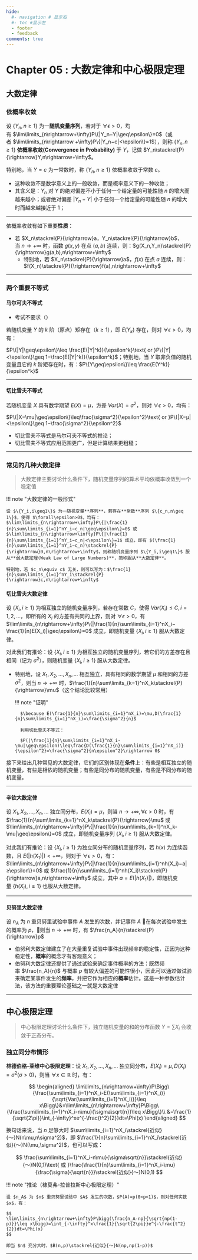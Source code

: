 ```yaml
---
hide:
  #- navigation # 显示右
  #- toc #显示左
  - footer
  - feedback
comments: true
---
```

# Chapter 05 : 大数定律和中心极限定理

## 大数定律

### 依概率收敛

设 $\{Y_n,n\geq 1\}$ 为一**随机变量序列**，若对于 $\forall\epsilon>0$，均有 $\lim\limits_{n\rightarrow+\infty}P\{|Y_n−Y|\geq\epsilon\}=0$（或者 $\lim\limits_{n\rightarrow +\infty}P\{|Y_n−c|<\epsilon\}=1$），则称 $\{Y_n,n\geq 1\}$ **依概率收敛(Convergence in Probability)** 于 $Y$，记做 $Y_n\stackrel{P}{\rightarrow}Y,n\rightarrow+\infty$。

特别地，当 $Y=c$ 为一常数时，称 $\{Y_n,n\geq 1\}$ 依概率收敛于常数 $c$。

- 这种收敛不是数学意义上的一般收敛，而是概率意义下的一种收敛；
- 其含义是：$Y_n$ 对 $Y$ 的绝对偏差不小于任何一个给定量的可能性随 $n$ 的增大而越来越小；或者绝对偏差 $|Y_n−Y|$ 小于任何一个给定量的可能性随 $n$ 的增大时而越来越接近于 1；

***
依概率收敛有如下重要**性质**：

- 若 $X_n\stackrel{P}{\rightarrow}a，Y_n\stackrel{P}{\rightarrow}b$，当 $n\rightarrow+\infty$ 时，函数 $g(x,y)$ 在点 $(a,b)$ 连续，则：$g(X_n,Y_n)\stackrel{P}{\rightarrow}g(a,b),n\rightarrow+\infty$
	- 特别地，若 $X_n\stackrel{P}{\rightarrow}a$，$f(x)$ 在点 $a$ 连续，则：$f(X_n)\stackrel{P}{\rightarrow}f(a),n\rightarrow+\infty$
***
### 两个重要不等式

#### 马尔可夫不等式

- 考试不要求（）

若随机变量 $Y$ 的 $k$ 阶（原点）矩存在（$k\geq 1$），即 $E(Y_k)$ 存在，则对 $\forall\epsilon>0$，均有：

$P\{|Y|\geq\epsilon\}\leq \frac{E(|Y|^k)}{\epsilon^k}\text{ or }P\{|Y|<\epsilon\}\geq 1−\frac{E(|Y|^k)}{\epsilon^k}$；特别地，当 $Y$ 取非负值的随机变量且它的 $k$ 阶矩存在时，有：$P\{Y\geq\epsilon\}\leq \frac{E(Y^k)}{\epsilon^k}$
***
#### 切比雪夫不等式

若随机变量 $X$ 具有数学期望 $E(X)=\mu$，方差 $Var(X)=\sigma^2$，则对 $\forall\epsilon>0$，均有：

$P\{|X−\mu|\geq\epsilon\}\leq\frac{\sigma^2}{\epsilon^2}\text{ or }P\{|X−μ|<\epsilon\}\geq 1−\frac{\sigma^2}{\epsilon^2}$

- 切比雪夫不等式是马尔可夫不等式的推论；
- 切比雪夫不等式应用范围更广，但是计算结果更粗糙；
***
### 常见的几种大数定律

> 大数定律主要讨论什么条件下，随机变量序列的算术平均依概率收敛到一个稳定值

!!! note "大数定律的一般形式"

	设 $\{Y_i,i\geq1\}$ 为一随机变量**序列**，若存在**常数**序列 $\{c_n,n\geq 1\}$，使得 $\forall\epsilon>0$，均有：$\lim\limits_{n\rightarrow+\infty}P\{|\frac{1}{n}\sum\limits_{i=1}^nY_i−c_n|\geq\epsilon\}=0$ 或 $\lim\limits_{n\rightarrow+\infty}P\{|\frac{1}{n}\sum\limits_{i=1}^nY_i−c_n|<\epsilon\}=1$ 成立，即有 $(\frac{1}{n}\sum\limits_{i=1}^nY_i−c_n)\stackrel{P}{\rightarrow}0,n\rightarrow+\infty$，则称随机变量序列 $\{Y_i,i\geq1\}$ 服从**弱大数定理(Weak Law of Large Numbers)**，简称服从**大数定律**。
	
	特别地，若 $c_n\equiv c$ 无关，则可以写为：$\frac{1}{n}\sum\limits_{i=1}^nY_i\stackrel{P}{\rightarrow}c,n\rightarrow+\infty$

#### 切比雪夫大数定律

设 $\{X_i,i\geq 1\}$ 为相互独立的随机变量序列，若存在常数 $C$，使得 $Var(X_i)\leq C,i=1,2,...$，即所有的 $X_i$ 的方差有共同的上界，则对 $\forall\epsilon>0$，有 $\lim\limits_{n\rightarrow+\infty}P\{|\frac{1}{n}\sum\limits_{i=1}^nX_i−\frac{1}{n}E(X_i)|\geq\epsilon\}=0$ 成立，即随机变量 $\{X_i,i\geq1\}$ 服从大数定律。

对此我们有推论：设 $\{X_i,i\geq1\}$ 为相互独立的随机变量序列，若它们的方差存在且相同（记为 $\sigma^2$），则随机变量 $\{X_i,i\geq1\}$ 服从大数定律。

- 特别地，设 $X_1,X_2,...,X_n,...$ 相互独立，具有相同的数学期望 $\mu$ 和相同的方差 $\sigma^2$，则当 $n\rightarrow+\infty$ 时，$\frac{1}{n}\sum\limits_{k=1}^nX_k\stackrel{P}{\rightarrow}\mu$（这个结论比较常用）
	
	!!! note "证明"
	
		$\because E(\frac{1}{n}\sum\limits_{i=1}^nX_i)=\mu,D(\frac{1}{n}\sum\limits_{i=1}^nX_i)=\frac{\sigma^2}{n}$
		
		利用切比雪夫不等式：
		
		$P(|\frac{1}{n}\sum\limits_{i=1}^nX_i-\mu|\geq\epsilon)\leq\frac{D(\frac{1}{n}\sum\limits_{i=1}^nX_i)}{\epsilon^2}=\frac{\sigma^2}{n\epsilon^2}\rightarrow 0$

接下来给出几种常见的大数定律，它们的区别体现在**条件**上：有些是相互独立的随机变量，有些是相依的随机变量；有些是同分布的随机变量，有些是不同分布的随机变量。
***
#### 辛钦大数定律

设 $X_1,X_2,...,X_n,...$ 独立同分布，$E(X_i)=\mu$，则当 $n\rightarrow+\infty,\forall\epsilon>0$ 时，有 $\frac{1}{n}\sum\limits_{k=1}^nX_k\stackrel{P}{\rightarrow}\mu$ 或 $\lim\limits_{n\rightarrow+\infty}P\{|\frac{1}{n}\sum\limits_{k=1}^nX_k-\mu|\geq\epsilon\}=0$ 成立，即随机变量序列 $\{X_i,i\geq1\}$ 服从大数定律。

对此我们有推论：设 $\{X_i,i\geq 1\}$ 为独立同分布的随机变量序列，若 $h(x)$ 为连续函数，且 $E(|h(X_1)|)<+\infty$，则对于 $\forall\epsilon>0$，有：$\lim\limits_{n\rightarrow+\infty}P\{|\frac{1}{n}\sum\limits_{i=1}^nh(X_i)−a|≥\epsilon\}=0$ 或 $\frac{1}{n}\sum\limits_{i=1}^nh(X_i)\stackrel{P}{\rightarrow}a,n\rightarrow+\infty$ 成立，其中 $a=E(|h(X_1)|)$，即随机变量 $\{h(X_i),i\geq 1\}$ 也服从大数定律。
***
#### 贝努里大数定律

设 $n_A$ 为 $n$ 重贝努里试验中事件 $A$ 发生的次数，并记事件 $A$ 在每次试验中发生的概率为 $p$，则当 $n\rightarrow+\infty$ 时，有 $\frac{n_A}{n}\stackrel{P}{\rightarrow}p$

- 伯努利大数定律建立了在大量重复试验中事件出现频率的稳定性，正因为这种稳定性，**概率**的概念才有客观意义；
- 伯努利大数定律还提供了通过试验来确定事件概率的方法：既然频率 $\frac{n_A}{n}$ 与概率 $p$ 有较大偏差的可能性很小，因此可以通过做试验来确定某事件发生的**频率**，并把它作为相应的**概率**估计。这是一种参数估计法，该方法的重要理论基础之一就是大数定律
***
## 中心极限定理

> 中心极限定理讨论什么条件下，独立随机变量的和的分布函数 $Y=\sum X_i$ 会收敛于正态分布。

### 独立同分布情形

**林德伯格-莱维中心极限定理**：设 $X_1,X_2,...,X_n,...$ 独立同分布，$E(X_i)=\mu,D(X_i)=\sigma^2(\sigma>0)$，则当 $\forall x\in\mathbb{R}$ 时，有：

$$
\begin{aligned}
\lim\limits_{n\rightarrow+\infty}P\Bigg\{\frac{\sum\limits_{i=1}^nX_i-E(\sum\limits_{i=1}^nX_i)}{\sqrt{Var(\sum\limits_{i=1}^nX_i)}}\leq x\Bigg\}&=\lim\limits_{n\rightarrow+\infty}P\Bigg\{\frac{\sum\limits_{i=1}^nX_i-n\mu}{\sigma\sqrt{n}}\leq x\Bigg\}\\
&=\frac{1}{\sqrt{2\pi}}\int_{-\infty}^xe^{-\frac{t^2}{2}}dt=\Phi(x)
\end{aligned}
$$

换句话来说，当 $n$ 足够大时 $\sum\limits_{i=1}^nX_i\stackrel{近似}{～}N(n\mu,n\sigma^2)$，即 $\frac{1}{n}\sum\limits_{i=1}^nX_i\stackrel{近似}{～}N(\mu,\sigma^2)$，也可以写成：

$$
\frac{\sum\limits_{i=1}^nX_i-n\mu}{\sigma\sqrt{n}}\stackrel{近似}{～}N(0,1)\text{ 或 }\frac{\frac{1}{n}\sum\limits_{i=1}^nX_i-\mu}{\frac{\sigma}{\sqrt{n}}}\stackrel{近似}{～}N(0,1)
$$

!!! note "推论（棣莫弗-拉普拉斯中心极限定理）"

	设 $n_A$ 为 $n$ 重贝努里试验中 $A$ 发生的次数，$P(A)=p(0<p<1)$，则对任何实数 $x$，有：
	
	$$
	\lim\limits_{n\rightarrow+\infty}P\bigg(\frac{n_A-np}{\sqrt{np(1-p)}}\leq x\bigg)=\int_{-\infty}^x\frac{1}{\sqrt{2\pi}}e^{-\frac{t^2}{2}}dt=\Phi(x)
	$$
	
	即当 $n$ 充分大时，$B(n,p)\stackrel{近似}{～}N(np,np(1-p))$
***
